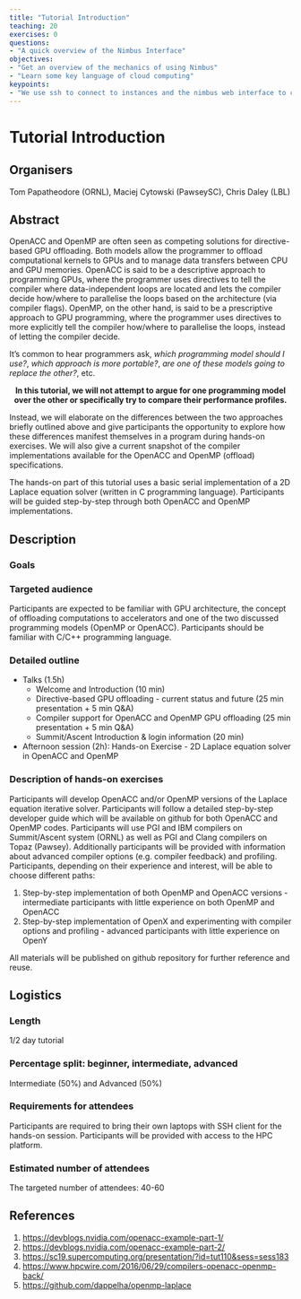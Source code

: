 ```yaml
---
title: "Tutorial Introduction"
teaching: 20
exercises: 0
questions:
- "A quick overview of the Nimbus Interface"
objectives:
- "Get an overview of the mechanics of using Nimbus"
- "Learn some key language of cloud computing"
keypoints:
- "We use ssh to connect to instances and the nimbus web interface to create and manage instances."
---
```


# Tutorial Introduction

## Organisers
Tom Papatheodore (ORNL), Maciej Cytowski (PawseySC), Chris Daley (LBL)

## Abstract

OpenACC and OpenMP are often seen as competing solutions for directive-based GPU offloading. Both models allow the programmer to offload computational kernels to GPUs and to manage data transfers between CPU and GPU memories. OpenACC is said to be a descriptive approach to programming GPUs, where the programmer uses directives to tell the compiler where data-independent loops are located and lets the compiler decide how/where to parallelise the loops based on the architecture (via compiler flags). OpenMP, on the other hand, is said to be a prescriptive approach to GPU programming, where the programmer uses directives to more explicitly tell the compiler how/where to parallelise the loops, instead of letting the compiler decide.

It’s common to hear programmers ask, *which programming model should I use?*, *which approach is more portable?*, *are one of these models going to replace the other?*, etc.

<p style="text-align: center;"><b>In this tutorial, we will not attempt to argue for one programming model over the other or specifically try to compare their performance profiles.</b></p>

Instead, we will elaborate on the differences between the two approaches briefly outlined above and give participants the opportunity to explore how these differences manifest themselves in a program during hands-on exercises. We will also give a current snapshot of the compiler implementations available for the OpenACC and OpenMP (offload) specifications.

The hands-on part of this tutorial uses a basic serial implementation of a 2D Laplace equation solver (written in C programming language). Participants will be guided step-by-step through both OpenACC and OpenMP implementations.    

## Description

### Goals

### Targeted audience
Participants are expected to be familiar with GPU architecture, the concept of offloading computations to accelerators and one of the two discussed programming models (OpenMP or OpenACC). Participants should be familiar with C/C++ programming language.

### Detailed outline
* Talks (1.5h)
    * Welcome and Introduction (10 min)
    * Directive-based GPU offloading - current status and future (25 min presentation + 5 min Q&A)
    * Compiler support for OpenACC and OpenMP GPU offloading (25 min presentation + 5 min Q&A)
    * Summit/Ascent Introduction & login information (20 min)
* Afternoon session (2h): Hands-on Exercise - 2D Laplace equation solver in OpenACC and OpenMP

### Description of hands-on exercises
Participants will develop OpenACC and/or OpenMP versions of the Laplace equation iterative solver. Participants will follow a detailed step-by-step developer guide which will be available on github for both OpenACC and OpenMP codes. Participants will use PGI and IBM compilers on Summit/Ascent system (ORNL) as well as PGI and Clang compilers on Topaz (Pawsey). Additionally participants will be provided with information about advanced compiler options (e.g. compiler feedback) and profiling.
Participants, depending on their experience and interest, will be able to choose different paths:
1. Step-by-step implementation of both OpenMP and OpenACC versions - intermediate participants with little experience on both OpenMP and OpenACC
2. Step-by-step implementation of OpenX and experimenting with compiler options and profiling - advanced participants with little experience on OpenY

All materials will be published on github repository for further reference and reuse.

## Logistics
### Length
1/2 day tutorial

### Percentage split: beginner, intermediate, advanced
Intermediate (50%) and Advanced (50%)

### Requirements for attendees
Participants are required to bring their own laptops with SSH client for the hands-on session. Participants will be provided with access to the HPC platform.

### Estimated number of attendees
The targeted number of attendees: 40-60

## References
1. https://devblogs.nvidia.com/openacc-example-part-1/
2. https://devblogs.nvidia.com/openacc-example-part-2/
3. https://sc19.supercomputing.org/presentation/?id=tut110&sess=sess183
4. https://www.hpcwire.com/2016/06/29/compilers-openacc-openmp-back/
5. https://github.com/dappelha/openmp-laplace
